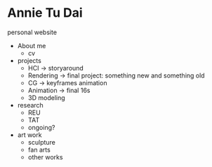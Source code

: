 # Annie Tu Dai
personal website


- About me
	- cv
- projects
	- HCI -> storyaround
	- Rendering -> final project: something new and something old
	- CG -> keyframes animation
	- Animation -> final 16s
	- 3D modeling
- research
	- REU
	- TAT
	- ongoing? 
- art work
	- sculpture
	- fan arts
	- other works